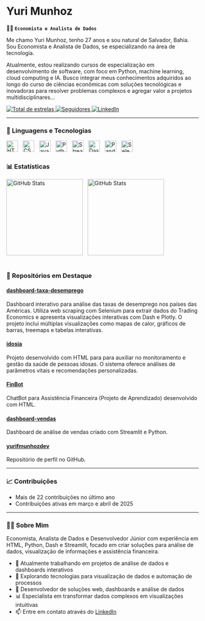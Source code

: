 # Yuri Munhoz

**👨‍💻 `Economista e Analista de Dados`**

Me chamo Yuri Munhoz, tenho 27 anos e sou natural de Salvador, Bahia. Sou Economista e Analista de Dados, se especializando na área de tecnologia.

 Atualmente, estou realizando cursos de especialização em desenvolvimento de software, com foco em Python, machine learning, cloud computing e IA. Busco integrar meus conhecimentos adquiridos ao longo do curso de ciências econômicas com soluções tecnológicas e inovadoras para resolver problemas complexos e agregar valor a projetos multidisciplinares...

<p align="left">
    <a href="https://github.com/yurifmunhozdev?tab=repositories&sort=stargazers">
        <img 
            alt="Total de estrelas" 
            title="Total de estrelas GitHub" 
            src="https://custom-icon-badges.demolab.com/github/stars/yurifmunhozdev?color=55960c&style=for-the-badge&labelColor=488207&logo=star&label=estrelas"
        />
    </a>
    <a href="https://github.com/yurifmunhozdev?tab=followers">
        <img 
            alt="Seguidores" 
            title="Me siga no GitHub" 
            src="https://custom-icon-badges.demolab.com/github/followers/yurifmunhozdev?color=236ad3&labelColor=1155ba&style=for-the-badge&logo=github&label=Seguidores&logoColor=white"
        />
    </a>
    <a href="https://www.linkedin.com/in/yuri-munhoz-545a4214a/">
        <img 
            alt="LinkedIn" 
            title="Conecte-se comigo no LinkedIn" 
            src="https://img.shields.io/badge/LinkedIn-0077B5?style=for-the-badge&logo=linkedin&logoColor=white"
        />
    </a>
</p>

---

### 🤖 Linguagens e Tecnologias

<img 
    align="left" 
    alt="HTML"
    title="HTML" 
    width="30px" 
    style="padding-right: 10px;" 
    src="https://cdn.jsdelivr.net/gh/devicons/devicon@latest/icons/html5/html5-original.svg" 
/>
<img 
    align="left" 
    alt="CSS" 
    title="CSS"
    width="30px" 
    style="padding-right: 10px;" 
    src="https://cdn.jsdelivr.net/gh/devicons/devicon@latest/icons/css3/css3-original.svg" 
/>
<img 
    align="left" 
    alt="JavaScript" 
    title="JavaScript"
    width="30px" 
    style="padding-right: 10px;" 
    src="https://cdn.jsdelivr.net/gh/devicons/devicon@latest/icons/javascript/javascript-original.svg" 
/>
<img 
    align="left" 
    alt="Python" 
    title="Python"
    width="30px" 
    style="padding-right: 10px;" 
    src="https://cdn.jsdelivr.net/gh/devicons/devicon@latest/icons/python/python-original.svg" 
/>
<img 
    align="left" 
    alt="Streamlit"
    title="Streamlit" 
    width="30px" 
    style="padding-right: 10px;" 
    src="https://cdn.jsdelivr.net/gh/devicons/devicon@latest/icons/streamlit/streamlit-original.svg" 
/>
<img 
    align="left" 
    alt="Dash"
    title="Dash" 
    width="30px" 
    style="padding-right: 10px;" 
    src="https://cdn.jsdelivr.net/gh/devicons/devicon@latest/icons/dash/dash-original.svg" 
/>
<img 
    align="left" 
    alt="Pandas"
    title="Pandas" 
    width="30px" 
    style="padding-right: 10px;" 
    src="https://cdn.jsdelivr.net/gh/devicons/devicon@latest/icons/pandas/pandas-original.svg" 
/>
<img 
    align="left" 
    alt="Selenium"
    title="Selenium" 
    width="30px" 
    style="padding-right: 10px;" 
    src="https://cdn.jsdelivr.net/gh/devicons/devicon@latest/icons/selenium/selenium-original.svg" 
/>

<br/>
<br/>

### 📊 Estatísticas

<p>
  <img 
    align="left" 
    alt="GitHub Stats" 
    height="200" 
    style="padding-right: 10px;" 
    src="https://github-readme-stats.vercel.app/api?username=yurifmunhozdev&show_icons=true&theme=tokyonight&include_all_commits=true&locale=pt-br" 
  />

  <img 
    align="left" 
    alt="GitHub Stats" 
    height="200" 
    src="https://github-readme-stats.vercel.app/api/top-langs/?username=yurifmunhozdev&theme=tokyonight&layout=compact&custom_title=Tecnologias&langs_count=9" 
  />
</p>

<br/>
<br/>
<br/>
<br/>
<br/>
<br/>
<br/>
<br/>
<br/>
<br/>
<br/>
<br/>
<br/>


### 🌟 Repositórios em Destaque

#### [dashboard-taxa-desemprego](https://github.com/yurifmunhozdev/dashboard-taxa-desemprego)
Dashboard interativo para análise das taxas de desemprego nos países das Américas. Utiliza web scraping com Selenium para extrair dados do Trading Economics e apresenta visualizações interativas com Dash e Plotly. O projeto inclui múltiplas visualizações como mapas de calor, gráficos de barras, treemaps e tabelas interativas.

#### [idosia](https://github.com/yurifmunhozdev/idosia)
Projeto desenvolvido com HTML para para auxiliar no monitoramento e gestão da saúde de pessoas idosas. O sistema oferece análises de parâmetros vitais e recomendações personalizadas.

#### [FinBot](https://github.com/yurifmunhozdev/FinBot)
ChatBot para Assistência Financeira (Projeto de Aprendizado) desenvolvido com HTML.

#### [dashboard-vendas](https://github.com/yurifmunhozdev/dashboard-vendas)
Dashboard de análise de vendas criado com Streamlit e Python.

#### [yurifmunhozdev](https://github.com/yurifmunhozdev/yurifmunhozdev)
Repositório de perfil no GitHub.

---

### 📈 Contribuições

- Mais de 22 contribuições no último ano
- Contribuições ativas em março e abril de 2025

---

### 👨‍💻 Sobre Mim

Economista, Analista de Dados e Desenvolvedor Júnior com experiência em HTML, Python, Dash e Streamlit, focado em criar soluções para análise de dados, visualização de informações e assistência financeira.

- 🔭 Atualmente trabalhando em projetos de análise de dados e dashboards interativos
- 🌱 Explorando tecnologias para visualização de dados e automação de processos
- 💼 Desenvolvedor de soluções web, dashboards e análise de dados
- 📊 Especialista em transformar dados complexos em visualizações intuitivas
- 📫 Entre em contato através do [LinkedIn](https://www.linkedin.com/in/yuri-munhoz-545a4214a/)
